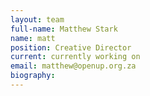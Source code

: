 ```yaml
---
layout: team
full-name: Matthew Stark
name: matt
position: Creative Director
current: currently working on
email: matthew@openup.org.za
biography:
---
```

